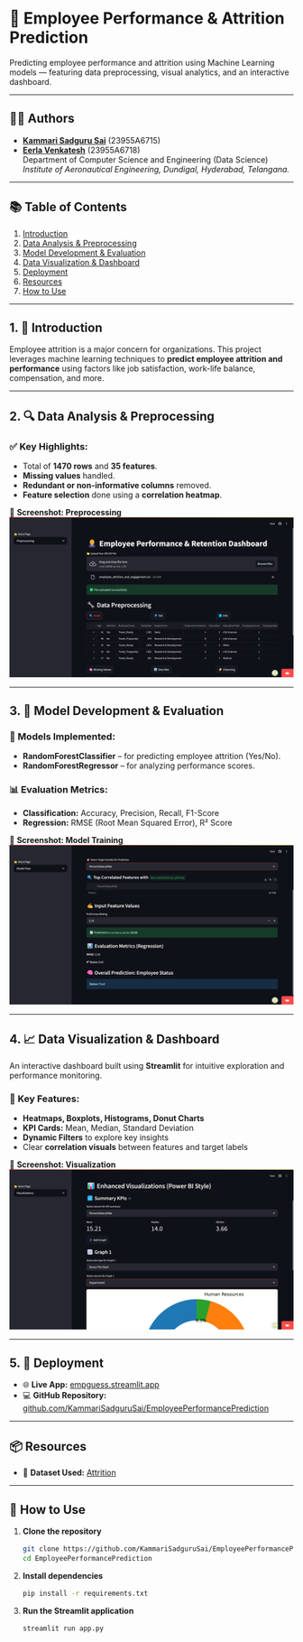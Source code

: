 # 🚀 Employee Performance & Attrition Prediction

Predicting employee performance and attrition using Machine Learning models — featuring data preprocessing, visual analytics, and an interactive dashboard.

---

## 👨‍💻 Authors

- **[Kammari Sadguru Sai](https://www.linkedin.com/in/kammarisadgurusai)** (23955A6715)  
- **[Eerla Venkatesh](https://www.linkedin.com/in/eerla-venkatesh-9a95a6292)** (23955A6718)  
Department of Computer Science and Engineering (Data Science)  
*Institute of Aeronautical Engineering, Dundigal, Hyderabad, Telangana.*

---

## 📚 Table of Contents
1. [Introduction](#1-🧠-introduction)  
2. [Data Analysis & Preprocessing](#2-🔍-data-analysis--preprocessing)  
3. [Model Development & Evaluation](#3-🤖-model-development--evaluation)  
4. [Data Visualization & Dashboard](#4-📈-data-visualization--dashboard)  
5. [Deployment](#5-🚀-deployment)  
6. [Resources](#📦-resources)  
7. [How to Use](#🙌-how-to-use)  

---

## 1. 🧠 Introduction

Employee attrition is a major concern for organizations. This project leverages machine learning techniques to **predict employee attrition and performance** using factors like job satisfaction, work-life balance, compensation, and more.

---

## 2. 🔍 Data Analysis & Preprocessing

### ✅ Key Highlights:
- Total of **1470 rows** and **35 features**.
- **Missing values** handled.
- **Redundant or non-informative columns** removed.
- **Feature selection** done using a **correlation heatmap**.

📸 **Screenshot: Preprocessing**  
![Preprocessing Screenshot](images/preprocessing.png)

---

## 3. 🤖 Model Development & Evaluation

### 🧪 Models Implemented:
- **RandomForestClassifier** – for predicting employee attrition (Yes/No).
- **RandomForestRegressor** – for analyzing performance scores.

### 📊 Evaluation Metrics:
- **Classification:** Accuracy, Precision, Recall, F1-Score  
- **Regression:** RMSE (Root Mean Squared Error), R² Score

📸 **Screenshot: Model Training**  
![Model Training Screenshot](images/model.png)

---

## 4. 📈 Data Visualization & Dashboard

An interactive dashboard built using **Streamlit** for intuitive exploration and performance monitoring.

### 🎨 Key Features:
- **Heatmaps, Boxplots, Histograms, Donut Charts**
- **KPI Cards:** Mean, Median, Standard Deviation
- **Dynamic Filters** to explore key insights
- Clear **correlation visuals** between features and target labels

📸 **Screenshot: Visualization**  
![Visualization Screenshot](images/visualization.png)

---

## 5. 🚀 Deployment

- 🌐 **Live App:** [empguess.streamlit.app](https://empguess.streamlit.app)  
- 💻 **GitHub Repository:** [github.com/KammariSadguruSai/EmployeePerformancePrediction](https://github.com/KammariSadguruSai/EmployeePerformancePrediction)

---

## 📦 Resources

- 📁 **Dataset Used:** [Attrition](https://www.kaggle.com/datasets/ashrakatsaeed/attrition)

---

## 🙌 How to Use

1. **Clone the repository**
   ```bash
   git clone https://github.com/KammariSadguruSai/EmployeePerformancePrediction.git
   cd EmployeePerformancePrediction
2. **Install dependencies**
   ```bash
   pip install -r requirements.txt
3. **Run the Streamlit application**
   ```bash
   streamlit run app.py
